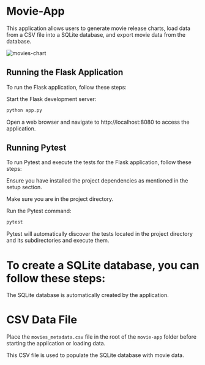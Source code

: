 # Movie-App

This application allows users to generate movie release charts, load data from a CSV file into a SQLite database, 
and export movie data from the database.

![movies-chart](Sélection_027.png)


## Running the Flask Application
To run the Flask application, follow these steps:

Start the Flask development server:

```bash
python app.py
```

Open a web browser and navigate to http://localhost:8080 to access the application.

## Running Pytest
To run Pytest and execute the tests for the Flask application, follow these steps:

Ensure you have installed the project dependencies as mentioned in the setup section.

Make sure you are in the project directory.

Run the Pytest command:

```bash
pytest
```
Pytest will automatically discover the tests located in the project directory and its subdirectories and execute them.

# To create a SQLite database, you can follow these steps:

The SQLite database is automatically created by the application.

# CSV Data File

Place the `movies_metadata.csv` file in the root of the `movie-app` folder before starting the application or loading data. 

This CSV file is used to populate the SQLite database with movie data.
